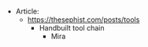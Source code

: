 - Article:
    - https://thesephist.com/posts/tools
        - Handbuilt tool chain
            - Mira
